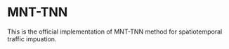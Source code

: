 # MNT-TNN
This is the official implementation of MNT-TNN method for spatiotemporal traffic impuation.
